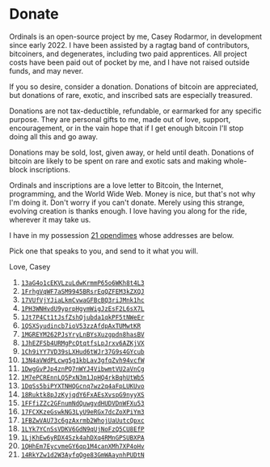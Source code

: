 Donate
======

Ordinals is an open-source project by me, Casey Rodarmor, in development since
early 2022. I have been assisted by a ragtag band of contributors, bitcoiners,
and degenerates, including two paid apprentices. All project costs have been
paid out of pocket by me, and I have not raised outside funds, and may never.

If you so desire, consider a donation. Donations of bitcoin are appreciated,
but donations of rare, exotic, and inscribed sats are especially treasured.

Donations are not tax-deductible, refundable, or earmarked for any specific
purpose. They are personal gifts to me, made out of love, support,
encouragement, or in the vain hope that if I get enough bitcoin I'll stop doing
all this and go away.

Donations may be sold, lost, given away, or held until death. Donations of
bitcoin are likely to be spent on rare and exotic sats and making whole-block
inscriptions.

Ordinals and inscriptions are a love letter to Bitcoin, the Internet,
programming, and the World Wide Web. Money is nice, but that's not why I'm
doing it. Don't worry if you can't donate. Merely using this strange, evolving
creation is thanks enough. I love having you along for the ride, wherever it
may take us.

I have in my possession [21
opendimes](https://www.youtube.com/watch?v=bLOlsa6K5TI) whose addresses are
below.

Pick one that speaks to you, and send to it what you will.

Love,
Casey

1. [`13aG4o1cEKVLzuLdwKrmmP65o6WKh8t4L3`](https://mempool.space/address/13aG4o1cEKVLzuLdwKrmmP65o6WKh8t4L3)
2. [`1FrhgVqWF7aSM9945BRsrEqQZFEM3kZXQJ`](https://mempool.space/address/1FrhgVqWF7aSM9945BRsrEqQZFEM3kZXQJ)
3. [`17VUfVjYJiaLkmCvwaGFBcBQ3riJMnk1hc`](https://mempool.space/address/17VUfVjYJiaLkmCvwaGFBcBQ3riJMnk1hc)
4. [`1PH3WNHvdU9yprpHgymWigJzEsF2L6sX7L`](https://mempool.space/address/1PH3WNHvdU9yprpHgymWigJzEsF2L6sX7L)
5. [`1Jt7P4Ct1tJsfZshQjubda1qkPF5tNWeEr`](https://mempool.space/address/1Jt7P4Ct1tJsfZshQjubda1qkPF5tNWeEr)
6. [`1QSXSyudincb7ioV53zzAfdpAxTUMwtKR`](https://mempool.space/address/1QSXSyudincb7ioV53zzAfdpAxTUMwtKR)
7. [`1MGREYM262PJsYryLnBYsXuzgpdn8hasBV`](https://mempool.space/address/1MGREYM262PJsYryLnBYsXuzgpdn8hasBV)
8. [`1JhEZFSb4URMgPcQtqtfsLpJrxv6AZKjVX`](https://mempool.space/address/1JhEZFSb4URMgPcQtqtfsLpJrxv6AZKjVX)
9. [`1Ch9iYY7VD39sLXHud6tWJr37G9s4GYcub`](https://mempool.space/address/1Ch9iYY7VD39sLXHud6tWJr37G9s4GYcub)
10. [`13N4aVWdPLcwg5g1kbLav3gfqZvh94vcfW`](https://mempool.space/address/13N4aVWdPLcwg5g1kbLav3gfqZvh94vcfW)
11. [`1DwgGvPJp4znPQ7nWYJ4VibwmtVU2aVnCg`](https://mempool.space/address/1DwgGvPJp4znPQ7nWYJ4VibwmtVU2aVnCg)
12. [`1M7ePCREnnLQ5PxN3m1JpHQ4rkBqhUtWb5`](https://mempool.space/address/1M7ePCREnnLQ5PxN3m1JpHQ4rkBqhUtWb5)
13. [`1DqSs5biPYXTNHQGcnq7wz2q4aFpLUKUvo`](https://mempool.space/address/1DqSs5biPYXTNHQGcnq7wz2q4aFpLUKUvo)
14. [`18Ruktk8pJzKyjqdY6FxAEsXvspG9nyyXS`](https://mempool.space/address/18Ruktk8pJzKyjqdY6FxAEsXvspG9nyyXS)
15. [`1FFfiZZc2GFnumNdQuwgvdHUDVDnWFXu53`](https://mempool.space/address/1FFfiZZc2GFnumNdQuwgvdHUDVDnWFXu53)
16. [`17FCXKzeGswkNG3LyU9eRGx7dcZoXPiYm3`](https://mempool.space/address/17FCXKzeGswkNG3LyU9eRGx7dcZoXPiYm3)
17. [`1FBZwVAU73c6gzAxrmb2WhojUaUutcQpxc`](https://mempool.space/address/1FBZwVAU73c6gzAxrmb2WhojUaUutcQpxc)
18. [`1LYk7YCnSsVDKV6GdN9qUjNoFzQ5CU8EfP`](https://mempool.space/address/1LYk7YCnSsVDKV6GdN9qUjNoFzQ5CU8EfP)
19. [`1LjKhEw6yRDX4Szk4ahDXq4RMnGPSUBXPA`](https://mempool.space/address/1LjKhEw6yRDX4Szk4ahDXq4RMnGPSUBXPA)
20. [`1QHhEm7EycvmeGY6qp1M4canXMh7XP4oHv`](https://mempool.space/address/1QHhEm7EycvmeGY6qp1M4canXMh7XP4oHv)
21. [`14RkYZw1d2W3AyfqQge83GmWAaynhPUDtN`](https://mempool.space/address/14RkYZw1d2W3AyfqQge83GmWAaynhPUDtN)

